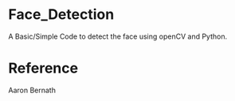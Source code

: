 # Face_Detection
A Basic/Simple Code to detect the face using openCV and Python.



# Reference
Aaron Bernath
